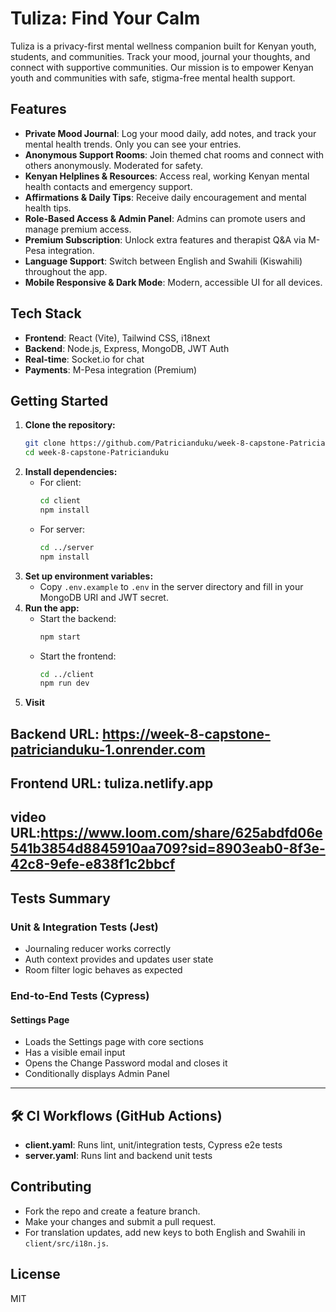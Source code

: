 # Tuliza: Find Your Calm

Tuliza is a privacy-first mental wellness companion built for Kenyan youth, students, and communities. Track your mood, journal your thoughts, and connect with supportive communities. Our mission is to empower Kenyan youth and communities with safe, stigma-free mental health support.

## Features
- **Private Mood Journal**: Log your mood daily, add notes, and track your mental health trends. Only you can see your entries.
- **Anonymous Support Rooms**: Join themed chat rooms and connect with others anonymously. Moderated for safety.
- **Kenyan Helplines & Resources**: Access real, working Kenyan mental health contacts and emergency support.
- **Affirmations & Daily Tips**: Receive daily encouragement and mental health tips.
- **Role-Based Access & Admin Panel**: Admins can promote users and manage premium access.
- **Premium Subscription**: Unlock extra features and therapist Q&A via M-Pesa integration.
- **Language Support**: Switch between English and Swahili (Kiswahili) throughout the app.
- **Mobile Responsive & Dark Mode**: Modern, accessible UI for all devices.

## Tech Stack
- **Frontend**: React (Vite), Tailwind CSS, i18next
- **Backend**: Node.js, Express, MongoDB, JWT Auth
- **Real-time**: Socket.io for chat
- **Payments**: M-Pesa integration (Premium)

## Getting Started

1. **Clone the repository:**
   ```sh
   git clone https://github.com/Patricianduku/week-8-capstone-Patricianduku.git
   cd week-8-capstone-Patricianduku
   ```
2. **Install dependencies:**
   - For client:
     ```sh
     cd client
     npm install
     ```
   - For server:
     ```sh
     cd ../server
     npm install
     ```
3. **Set up environment variables:**
   - Copy `.env.example` to `.env` in the server directory and fill in your MongoDB URI and JWT secret.
4. **Run the app:**
   - Start the backend:
     ```sh
     npm start
     ```
   - Start the frontend:
     ```sh
     cd ../client
     npm run dev
     ```
5. **Visit** 
## Backend URL: https://week-8-capstone-patricianduku-1.onrender.com
## Frontend URL: tuliza.netlify.app 
## video URL:https://www.loom.com/share/625abdfd06e541b3854d8845910aa709?sid=8903eab0-8f3e-42c8-9efe-e838f1c2bbcf

##  Tests Summary

###  Unit & Integration Tests (Jest)

- Journaling reducer works correctly
-  Auth context provides and updates user state
-  Room filter logic behaves as expected

###  End-to-End Tests (Cypress)

#### Settings Page
-  Loads the Settings page with core sections
-  Has a visible email input
-  Opens the Change Password modal and closes it
- Conditionally displays Admin Panel


---

## 🛠️ CI Workflows (GitHub Actions)

- **client.yaml**: Runs lint, unit/integration tests, Cypress e2e tests
- **server.yaml**: Runs lint and backend unit tests

## Contributing
- Fork the repo and create a feature branch.
- Make your changes and submit a pull request.
- For translation updates, add new keys to both English and Swahili in `client/src/i18n.js`.

## License
MIT 